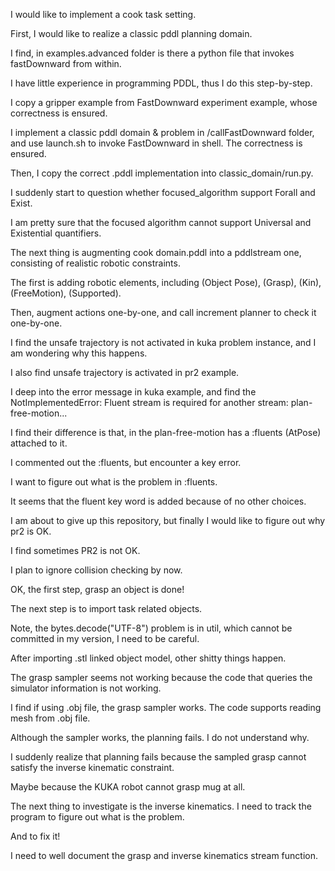 I would like to implement a cook task setting.

First, I would like to realize a classic pddl planning domain.

I find, in examples.advanced folder is there a python file that invokes fastDownward from within.

I have little experience in programming PDDL, thus I do this step-by-step.

I copy a gripper example from FastDownward experiment example, whose correctness is ensured.

I implement a classic pddl domain & problem in /callFastDownward folder, and use launch.sh to invoke FastDownward
    in shell. The correctness is ensured.

Then, I copy the correct .pddl implementation into classic_domain/run.py.

I suddenly start to question whether focused_algorithm support Forall and Exist.

I am pretty sure that the focused algorithm cannot support Universal and Existential quantifiers.

The next thing is augmenting cook domain.pddl into a pddlstream one, consisting of realistic robotic constraints.

The first is adding robotic elements, including (Object Pose), (Grasp), (Kin), (FreeMotion), (Supported).

Then, augment actions one-by-one, and call increment planner to check it one-by-one. 

I find the unsafe trajectory is not activated in kuka problem instance, and I am wondering why this happens. 

I also find unsafe trajectory is activated in pr2 example. 

I deep into the error message in kuka example, and find the NotImplementedError: Fluent stream is required for another stream: plan-free-motion...

I find their difference is that, in the plan-free-motion has a :fluents (AtPose) attached to it. 

I commented out the :fluents, but encounter a key error. 

I want to figure out what is the problem in :fluents. 

It seems that the fluent key word is added because of no other choices. 

I am about to give up this repository, but finally I would like to figure out why pr2 is OK. 

I find sometimes PR2 is not OK. 

I plan to ignore collision checking by now. 

OK, the first step, grasp an object is done!

The next step is to import task related objects. 

Note, the bytes.decode("UTF-8") problem is in util, which cannot be committed in my version, I need to be careful. 

After importing .stl linked object model, other shitty things happen.

The grasp sampler seems not working because the code that queries the simulator information is not working. 

I find if using .obj file, the grasp sampler works. The code supports reading mesh from .obj file. 

Although the sampler works, the planning fails. I do not understand why. 

I suddenly realize that planning fails because the sampled grasp cannot satisfy the inverse kinematic constraint. 

Maybe because the KUKA robot cannot grasp mug at all. 

The next thing to investigate is the inverse kinematics. I need to track the program to figure out what is the problem. 

And to fix it!

I need to well document the grasp and inverse kinematics stream function. 